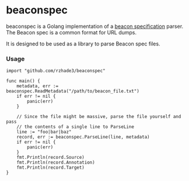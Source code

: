 # beaconspec

beaconspec is a Golang implementation of a [beacon specification](https://gbv.github.io/beaconspec/beacon.html) parser. The Beacon spec is a common format for URL dumps.

It is designed to be used as a library to parse Beacon spec files.

### Usage

```golang
import "github.com/rzhade3/beaconspec"

func main() {
    metadata, err := beaconspec.ReadMetadata("/path/to/beacon_file.txt")
    if err != nil {
        panic(err)
    }

    // Since the file might be massive, parse the file yourself and pass
    // the contents of a single line to ParseLine
    line := "foo|bar|baz"
    record, err := beaconspec.ParseLine(line, metadata)
    if err != nil {
        panic(err)
    }
    fmt.Println(record.Source)
    fmt.Println(record.Annotation)
    fmt.Println(record.Target)
}
```
